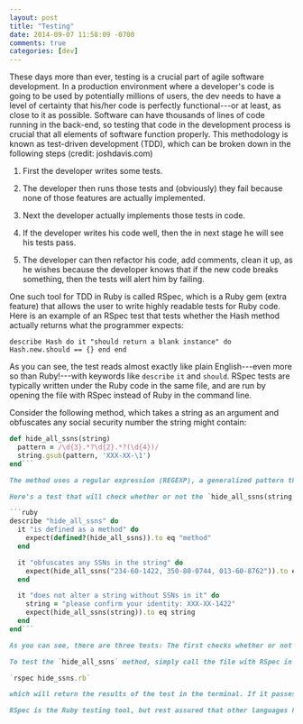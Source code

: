 ```yaml
---
layout: post
title: "Testing"
date: 2014-09-07 11:58:09 -0700
comments: true
categories: [dev]
---
```


These days more than ever, testing is a crucial part of agile software development. In a production environment where a developer's code is going to be used by potentially millions of users, the dev needs to have a level of certainty that his/her code is perfectly functional---or at least, as close to it as possible. Software can have thousands of lines of code running in the back-end, so testing that code in the development process is crucial that all elements of software function properly. This methodology is known as test-driven development (TDD), which can be broken down in the following steps (credit: joshdavis.com)

1. First the developer writes some tests.

2. The developer then runs those tests and (obviously) they fail because none of those features are actually implemented.

3. Next the developer actually implements those tests in code.

4. If the developer writes his code well, then the in next stage he will see his tests pass.

5. The developer can then refactor his code, add comments, clean it up, as he wishes because the developer knows that if the new code breaks something, then the tests will alert him by failing.

One such tool for TDD in Ruby is called RSpec, which is a Ruby gem (extra feature) that allows the user to write highly readable tests for Ruby code. Here is an example of an RSpec test that tests whether the Hash method actually returns what the programmer expects:


`describe Hash do
  it "should return a blank instance" do
    Hash.new.should == {}
  end
end`

As you can see, the test reads almost exactly like plain English---even more so than Ruby!---with keywords like `describe` `it` and `should`. RSpec tests are typically written under the Ruby code in the same file, and are run by opening the file with RSpec instead of Ruby in the command line.

Consider the following method, which takes a string as an argument and obfuscates any social security number the string might contain:

```ruby
def hide_all_ssns(string)
  pattern = /\d{3}.*?\d{2}.*?(\d{4})/
  string.gsub(pattern, 'XXX-XX-\1')
end```

The method uses a regular expression (REGEXP), a generalized pattern that will find matches to the pattern in the string, and will replace the first 5 numbers of the SSN it finds with X's.

Here's a test that will check whether or not the `hide_all_ssns(string` method does what it's designed to do:

```ruby
describe "hide_all_ssns" do
  it "is defined as a method" do
    expect(defined?(hide_all_ssns)).to eq "method"
  end

  it "obfuscates any SSNs in the string" do
    expect(hide_all_ssns("234-60-1422, 350-80-0744, 013-60-8762")).to eq "XXX-XX-1422, XXX-XX-0744, XXX-XX-8762"
  end

  it "does not alter a string without SSNs in it" do
    string = "please confirm your identity: XXX-XX-1422"
    expect(hide_all_ssns(string)).to eq string
  end
end```

As you can see, there are three tests: The first checks whether or not `hide_all_ssns` is a method, the second one checks whether it obfuscates the SSNs, and the third one checks whether it alters a string without any SSN matches - but I didn't even need to explain that! You can see exactly what the test is testing by just reading it!

To test the `hide_all_ssns` method, simply call the file with RSpec in the terminal like so:

`rspec hide_ssns.rb`

which will return the results of the test in the terminal. If it passes, it will say: `3 examples, 0 failures`, and if one or more of the tests fail, it will give you a breakdown of what the test expected vs. what it got.

RSpec is the Ruby testing tool, but rest assured that other languages have their own RSpec equivalent, like Jasmine for JavaSript---which reads very similarly to RSpec.